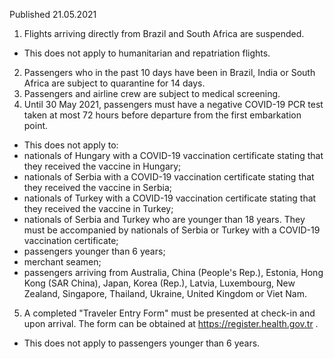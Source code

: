 Published 21.05.2021
1. Flights arriving directly from Brazil and South Africa are suspended.
- This does not apply to humanitarian and repatriation flights.
2. Passengers who in the past 10 days have been in Brazil, India or South Africa are subject to quarantine for 14 days.
3. Passengers and airline crew are subject to medical screening.
4. Until 30 May 2021, passengers must have a negative COVID-19 PCR test taken at most 72 hours before departure from the first embarkation point.
- This does not apply to:
- nationals of Hungary with a COVID-19 vaccination certificate stating that they received the vaccine in Hungary;
- nationals of Serbia with a COVID-19 vaccination certificate stating that they received the vaccine in Serbia;
- nationals of Turkey with a COVID-19 vaccination certificate stating that they received the vaccine in Turkey;
- nationals of Serbia and Turkey who are younger than 18 years. They must be accompanied by nationals of Serbia or Turkey with a COVID-19 vaccination certificate;
- passengers younger than 6 years;
- merchant seamen;
- passengers arriving from Australia, China (People's Rep.), Estonia, Hong Kong (SAR China), Japan, Korea (Rep.), Latvia, Luxembourg, New Zealand, Singapore, Thailand, Ukraine, United Kingdom or Viet Nam.
5. A completed "Traveler Entry Form" must be presented at check-in and upon arrival. The form can be obtained at <a href="https://register.health.gov.tr">https://register.health.gov.tr</a> .
 - This does not apply to passengers younger than 6 years.

